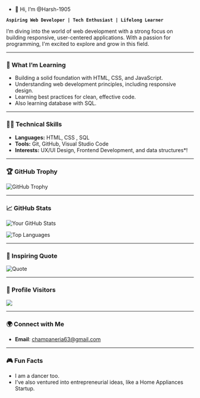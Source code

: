 - 👋 Hi, I’m @Harsh-1905

**`Aspiring Web Developer | Tech Enthusiast | Lifelong Learner`**

I’m diving into the world of web development with a strong focus on building responsive, user-centered applications. With a passion for programming, I'm excited to explore and grow in this field.

---

### 🌱 What I’m Learning
- Building a solid foundation with HTML, CSS, and JavaScript.
- Understanding web development principles, including responsive design.
- Learning best practices for clean, effective code.
- Also learning database with SQL.

---

### 👨‍💻 Technical Skills
- **Languages:** HTML, CSS , SQL
- **Tools:** Git, GitHub, Visual Studio Code
- **Interests:** UX/UI Design, Frontend Development, and data structures*!

---

### 🏆 GitHub Trophy
![GitHub Trophy](https://github-profile-trophy.vercel.app/?username=Harsh-1905&theme=darkhub)

---

### 📈 GitHub Stats
![Your GitHub Stats](https://github-readme-stats.vercel.app/api?username=Harsh-1905&show_icons=true&theme=radical)

![Top Languages](https://github-readme-stats.vercel.app/api/top-langs/?username=Harsh-1905&layout=compact&theme=radical)

---

### 💬 Inspiring Quote
![Quote](https://quotes-github-readme.vercel.app/api?type=horizontal&theme=radical)

---

### 👀 Profile Visitors
![](https://komarev.com/ghpvc/?username=Harsh-1905&color=brightgreen)

---

### 🌍 Connect with Me  
- **Email**: champaneria63@gmail.com

---

### 🎮 Fun Facts
- I am a dancer too.
- I’ve also ventured into entrepreneurial ideas, like a Home Appliances Startup.
<!---
Harsh-1905/Harsh-1905 is a ✨ special ✨ repository because its `README.md` (this file) appears on your GitHub profile.
You can click the Preview link to take a look at your changes.
--->

